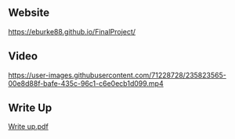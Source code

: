 ## Website

https://eburke88.github.io/FinalProject/


## Video

https://user-images.githubusercontent.com/71228728/235823565-00e8d88f-bafe-435c-96c1-c6e0ecb1d099.mp4


## Write Up

[Write up.pdf](https://github.com/eburke88/Portfolio/files/11378986/Write.up.pdf)

